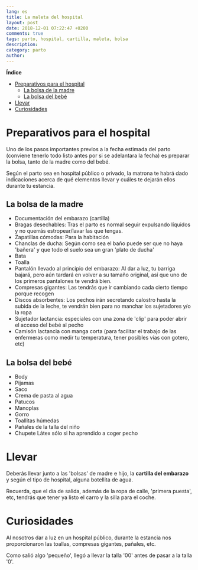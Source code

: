 ```yaml
---
lang: es
title: La maleta del hospital
layout: post
date: 2018-12-01 07:22:47 +0200
comments: true
tags: parto, hospital, cartilla, maleta, bolsa
description:
category: parto
author:
---
```


**Índice**
<!-- TOC depthFrom:1 insertAnchor:true orderedList:true -->

- [Preparativos para el hospital](#preparativos-para-el-hospital)
    - [La bolsa de la madre](#la-bolsa-de-la-madre)
    - [La bolsa del bebé](#la-bolsa-del-beb%C3%A9)
- [Llevar](#llevar)
- [Curiosidades](#curiosidades)

<!-- /TOC -->

<a id="markdown-preparativos-para-el-hospital" name="preparativos-para-el-hospital"></a>
# Preparativos para el hospital

Uno de los pasos importantes previos a la fecha estimada del parto (conviene tenerlo todo listo antes por si se adelantara la fecha) es preparar la bolsa, tanto de la madre como del bebé.

Según el parto sea en hospital público o privado, la matrona te habrá dado indicaciones acerca de qué elementos llevar y cuáles te dejarán ellos durante tu estancia.

<a id="markdown-la-bolsa-de-la-madre" name="la-bolsa-de-la-madre"></a>
## La bolsa de la madre

- Documentación del embarazo (cartilla)
- Bragas desechables: Tras el parto es normal seguir expulsando líquidos y no querrás estropear/lavar las que tengas.
- Zapatillas cómodas: Para la habitación
- Chanclas de ducha: Según como sea el baño puede ser que no haya 'bañera' y que todo el suelo sea un gran 'plato de ducha'
- Bata
- Toalla
- Pantalón llevado al principio del embarazo: Al dar a luz, tu barriga bajará, pero aún tardará en volver a su tamaño original, así que uno de los primeros pantalones te vendrá bien.
- Compresas gigantes: Las tendrás que ir cambiando cada cierto tiempo porque recogen 
- Discos absorbentes: Los pechos irán secretando calostro hasta la subida de la leche, te vendrán bien para no manchar los sujetadores y/o la ropa
- Sujetador lactancia: especiales con una zona de 'clip' para poder abrir el acceso del bebé al pecho
- Camisón lactancia con manga corta (para facilitar el trabajo de las enfermeras como medir tu temperatura, tener posibles vías con gotero, etc)

<a id="markdown-la-bolsa-del-bebé" name="la-bolsa-del-bebé"></a>
## La bolsa del bebé

- Body
- Pijamas
- Saco
- Crema de pasta al agua
- Patucos
- Manoplas
- Gorro
- Toallitas húmedas
- Pañales de la talla del niño
- Chupete Látex sólo si ha aprendido a coger pecho

<a id="markdown-llevar" name="llevar"></a>
# Llevar

Deberás llevar junto a las 'bolsas' de madre e hijo, la **cartilla del  embarazo** y según el tipo de hospital, alguna botellita de agua.

Recuerda, que el día de salida, además de la ropa de calle, 'primera puesta', etc, tendrás que tener ya listo el carro y la silla para el coche.

<a id="markdown-curiosidades" name="curiosidades"></a>
# Curiosidades

Al nosotros dar a luz en un hospital público, durante la estancia nos proporcionaron las toallas, compresas gigantes, pañales, etc.

Como salió algo 'pequeño', llegó a llevar la talla '00' antes de pasar a la talla '0'.
